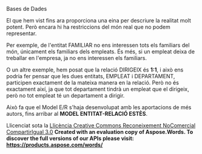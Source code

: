 Bases de Dades

El que hem vist fins ara proporciona una eina per descriure la realitat molt potent. Però encara hi ha restriccions del món real que no podem representar. 

Per exemple, de l'entitat FAMILIAR no ens interessen tots els familiars del món, únicament els familiars dels empleats. És més, si un empleat deixa de treballar en l'empresa, ja no ens interessen els familiars. 

O un altre exemple, hem posat que la relació DIRIGEIX és **1:1**, i això ens podria fer pensar que les dues entitats, EMPLEAT i DEPARTAMENT, participen exactament de la mateixa manera en la relació. Però no és exactament així, ja que tot departament tindrà un empleat que el dirigeix, però no tot empleat té un departament a dirigir. 

Això fa que el Model E/R s'haja desenvolupat amb les aportacions de més autors, fins arribar al **MODEL ENTITAT-RELACIÓ ESTÈS**. 

Llicenciat sota la [Llicència Creative Commons Reconeixement NoComercial CompartirIgual 3.0](http://creativecommons.org/licenses/by-nc-sa/3.0/)
**Created with an evaluation copy of Aspose.Words. To discover the full versions of our APIs please visit: https://products.aspose.com/words/**

